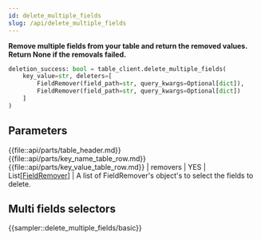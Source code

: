 ```yaml
---
id: delete_multiple_fields
slug: /api/delete_multiple_fields
---
```


**Remove multiple fields from your table and return the removed values. Return None if the removals failed.**

```python
deletion_success: bool = table_client.delete_multiple_fields(
    key_value=str, deleters=[
        FieldRemover(field_path=str, query_kwargs=Optional[dict]),
        FieldRemover(field_path=str, query_kwargs=Optional[dict])
    ]
)
```

## Parameters

{{file::api/parts/table_header.md}}
{{file::api/parts/key_name_table_row.md}}
{{file::api/parts/key_value_table_row.md}}
| removers      | YES      | List[[FieldRemover](../api/FieldRemover.md)] | A list of FieldRemover's object's to select the fields to delete.


## Multi fields selectors

{{sampler::delete_multiple_fields/basic}}
 